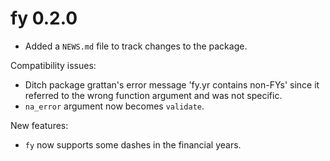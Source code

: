 # fy 0.2.0

* Added a `NEWS.md` file to track changes to the package.

Compatibility issues:
  * Ditch package grattan's error message 'fy.yr contains non-FYs' since it referred
    to the wrong function argument and was not specific.
  * `na_error` argument now becomes `validate`.

New features:
  * `fy` now supports some dashes in the financial years.
